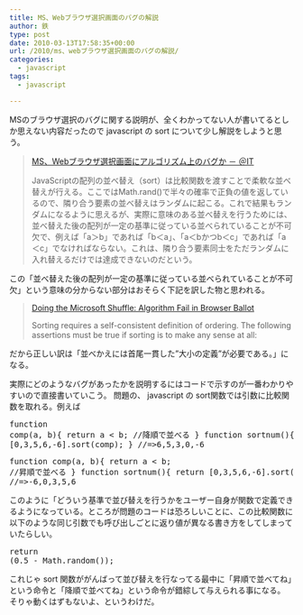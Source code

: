 ```yaml
---
title: MS、Webブラウザ選択画面のバグの解説
author: 鉄
type: post
date: 2010-03-13T17:58:35+00:00
url: /2010/ms、webブラウザ選択画面のバグの解説/
categories:
  - javascript
tags:
  - javascript

---
```

MSのブラウザ選択のバグに関する説明が、全くわかってない人が書いてるとしか思えない内容だったので javascript の sort について少し解説をしようと思う。

<blockquote cite="http://www.atmarkit.co.jp/news/201003/01/ballot.html">
  <p>
    <a href="http://www.atmarkit.co.jp/news/201003/01/ballot.html">MS、Webブラウザ選択画面にアルゴリズム上のバグか － ＠IT</a>
  </p>
  
  <p>
    JavaScriptの配列の並べ替え（sort）は比較関数を渡すことで柔軟な並べ替えが行える。ここではMath.rand()で半々の確率で正負の値を返しているので、隣り合う要素の並べ替えはランダムに起こる。これで結果もランダムになるように思えるが、実際に意味のある並べ替えを行うためには、並べ替えた後の配列が一定の基準に従っている並べられていることが不可欠で、例えば「a＞b」であれば「b＜a」、「a＜bかつb＜c」であれば「a＜c」でなければならない。これは、隣り合う要素同士をただランダムに入れ替えるだけでは達成できないのだという。
  </p>
</blockquote>

この「並べ替えた後の配列が一定の基準に従っている並べられていることが不可欠」という意味の分からない部分はおそらく下記を訳した物と思われる。

<blockquote cite="http://www.robweir.com/blog/2010/02/microsoft-random-browser-ballot.html">
  <p>
    <a href="http://www.robweir.com/blog/2010/02/microsoft-random-browser-ballot.html">Doing the Microsoft Shuffle: Algorithm Fail in Browser Ballot</a>
  </p>
  
  <p>
    Sorting requires a self-consistent definition of ordering. The following assertions must be true if sorting is to make any sense at all:
  </p>
</blockquote>

だから正しい訳は「並べかえには首尾一貫した&#8221;大小の定義&#8221;が必要である。」になる。

実際にどのようなバグがあったかを説明するにはコードで示すのが一番わかりやすいので直接書いていこう。 問題の、 javascript の sort関数では引数に比較関数を取れる。例えば<pre class=prettyprint>function comp(a, b){ return a < b; //降順で並べる } function sortnum(){ return [0,3,5,6,-6].sort(comp); } //=>6,5,3,0,-6</pre> <pre class=prettyprint>function comp(a, b){ return a < b; //昇順で並べる } function sortnum(){ return [0,3,5,6,-6].sort(comp); } //=>-6,0,3,5,6</pre> 

このように「どういう基準で並び替えを行うかをユーザー自身が関数で定義できるようになっている。ところが問題のコードは恐ろしいことに、この比較関数に以下のような同じ引数でも呼び出しごとに返り値が異なる書き方をしてしまっていたらしい。<pre class=prettyprint>return (0.5 - Math.random());</pre> 

これじゃ sort 関数ががんばって並び替えを行なってる最中に「昇順で並べてね」という命令と「降順で並べてね」という命令が錯綜して与えられる事になる。 そりゃ動くはずもないよ、というわけだ。

